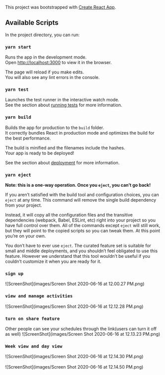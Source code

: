 This project was bootstrapped with [Create React App](https://github.com/facebook/create-react-app).

## Available Scripts

In the project directory, you can run:

### `yarn start`

Runs the app in the development mode.<br />
Open [http://localhost:3000](http://localhost:3000) to view it in the browser.

The page will reload if you make edits.<br />
You will also see any lint errors in the console.

### `yarn test`

Launches the test runner in the interactive watch mode.<br />
See the section about [running tests](https://facebook.github.io/create-react-app/docs/running-tests) for more information.

### `yarn build`

Builds the app for production to the `build` folder.<br />
It correctly bundles React in production mode and optimizes the build for the best performance.

The build is minified and the filenames include the hashes.<br />
Your app is ready to be deployed!

See the section about [deployment](https://facebook.github.io/create-react-app/docs/deployment) for more information.

### `yarn eject`

**Note: this is a one-way operation. Once you `eject`, you can’t go back!**

If you aren’t satisfied with the build tool and configuration choices, you can `eject` at any time. This command will remove the single build dependency from your project.

Instead, it will copy all the configuration files and the transitive dependencies (webpack, Babel, ESLint, etc) right into your project so you have full control over them. All of the commands except `eject` will still work, but they will point to the copied scripts so you can tweak them. At this point you’re on your own.

You don’t have to ever use `eject`. The curated feature set is suitable for small and middle deployments, and you shouldn’t feel obligated to use this feature. However we understand that this tool wouldn’t be useful if you couldn’t customize it when you are ready for it.

### `sign up`
![ScreenShot](images/Screen Shot 2020-06-16 at 12.00.27 PM.png)

### `view and manage activities`
![ScreenShot](images/Screen Shot 2020-06-16 at 12.12.28 PM.png)

### `turn on share feature`
Other people can see your schedules through the link(users can turn it off as well)
![ScreenShot](images/Screen Shot 2020-06-16 at 12.13.23 PM.png)

### `Week view and day view`
![ScreenShot](images/Screen Shot 2020-06-16 at 12.14.30 PM.png) <br /> <br />
![ScreenShot](images/Screen Shot 2020-06-16 at 12.14.50 PM.png)


